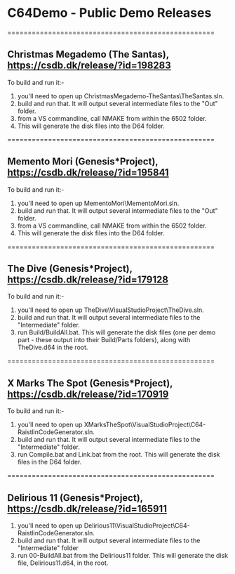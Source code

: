 # C64Demo - Public Demo Releases

===================================================


Christmas Megademo (The Santas), https://csdb.dk/release/?id=198283
------------

To build and run it:-

1) you'll need to open up ChristmasMegademo-TheSantas\TheSantas.sln.
2) build and run that. It will output several intermediate files to the "Out" folder.
3) from a VS commandline, call NMAKE from within the 6502 folder.
4) This will generate the disk files into the D64 folder.

===================================================

Memento Mori (Genesis*Project), https://csdb.dk/release/?id=195841
------------

To build and run it:-

1) you'll need to open up MementoMori\MementoMori.sln.
2) build and run that. It will output several intermediate files to the "Out" folder.
3) from a VS commandline, call NMAKE from within the 6502 folder.
4) This will generate the disk files into the D64 folder.

===================================================

The Dive (Genesis*Project), https://csdb.dk/release/?id=179128
--------

To build and run it:-

1) you'll need to open up TheDive\VisualStudioProject\TheDive.sln.
2) build and run that. It will output several intermediate files to the "Intermediate" folder.
3) run Build/BuildAll.bat. This will generate the disk files (one per demo part - these output into their Build/Parts folders), along with TheDive.d64 in the root.

===================================================

X Marks The Spot (Genesis*Project), https://csdb.dk/release/?id=170919
----------------

To build and run it:-

1) you'll need to open up XMarksTheSpot\VisualStudioProject\C64-RaistlinCodeGenerator.sln.
2) build and run that. It will output several intermediate files to the "Intermediate" folder.
3) run Compile.bat and Link.bat from the root. This will generate the disk files in the D64 folder.

===================================================

Delirious 11 (Genesis*Project), https://csdb.dk/release/?id=165911
------------

1) you'll need to open up Delirious11\VisualStudioProject\C64-RaistlinCodeGenerator.sln.
2) build and run that. It will output several intermediate files to the "Intermediate" folder
3) run 00-BuildAll.bat from the Delirious11 folder. This will generate the disk file, Delirious11.d64, in the root.